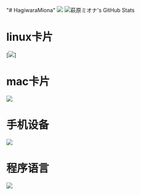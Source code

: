 "# HagiwaraMiona" 
![](http://antzuhl.cn:4000/get/@HagiwaraMiona)
![萩原ミオナ's GitHub Stats](https://github-readme-stats.vercel.app/api?username=HagiwaraMiona&show_icons=true&count_private=true&hide=prs&theme=default_repocard)
# linux卡片
[![](https://img.shields.io/badge/OS-XR%20Linux-33aadd?style=flat-square&logo=arch-linux&logoColor=ffffff)]

# mac卡片
[![](https://img.shields.io/badge/macOS-Hackintosh-292e33?style=flat-square&logo=apple&logoColor=ffffff)](https://www.tonymacx86.com/)

# 手机设备
[![](https://img.shields.io/badge/Honor-V30-f5010c?style=flat-square&logo=huawei&logoColor=ffffff)](https://www.apple.com/)

# 程序语言
[![](https://img.shields.io/badge/-Java-007396?style=flat-square&logo=java&logoColor=ffffff)](https://reactjs.org/)
